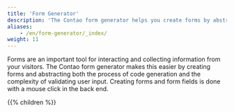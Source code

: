 ```yaml
---
title: 'Form Generator'
description: 'The Contao form generator helps you create forms by abstracting both the process of code generation and the complexity of validating the user input.'
aliases:
    - /en/form-generator/_index/
weight: 11
---
```


Forms are an important tool for interacting and collecting information from your visitors. The Contao form generator 
makes this easier by creating forms and abstracting both the process of code generation and the complexity of validating 
user input. Creating forms and form fields is done with a mouse click in the back end.

{{% children %}}
